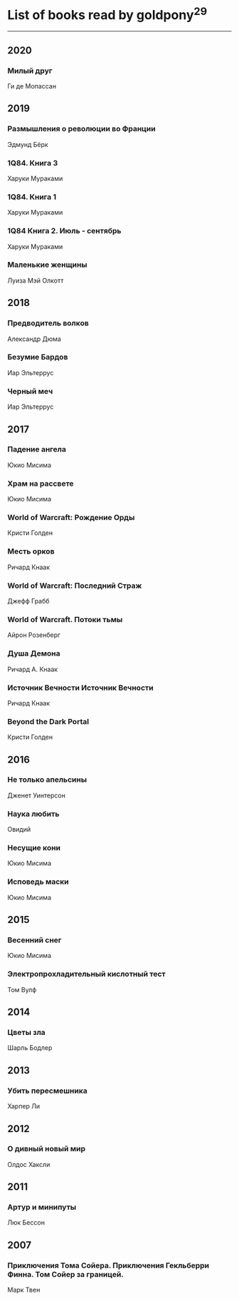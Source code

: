 # List of books read by goldpony<sup>29</sup>
---

## 2020

### Милый друг
Ги де Мопассан



## 2019

### Размышления о революции во Франции
Эдмунд Бёрк


### 1Q84. Книга 3
Харуки Мураками


### 1Q84. Книга 1
Харуки Мураками


### 1Q84 Книга 2. Июль - сентябрь
Харуки Мураками


### Маленькие женщины
Луиза Мэй Олкотт



## 2018

### Предводитель волков
Александр Дюма


### Безумие Бардов
Иар Эльтеррус


### Черный меч
Иар Эльтеррус



## 2017

### Падение ангела
Юкио Мисима


### Храм на рассвете
Юкио Мисима


### World of Warcraft: Рождение Орды
Кристи Голден


### Месть орков
Ричард Кнаак


### World of Warcraft: Последний Страж
Джефф Грабб


### World of Warcraft. Потоки тьмы
Айрон Розенберг


### Душа Демона
Ричард А. Кнаак


### Источник Вечности Источник Вечности
Ричард Кнаак


### Beyond the Dark Portal
Кристи Голден



## 2016

### Не только апельсины
Дженет Уинтерсон


### Наука любить
Овидий


### Несущие кони
Юкио Мисима


### Исповедь маски
Юкио Мисима



## 2015

### Весенний снег
Юкио Мисима


### Электропрохладительный кислотный тест
Том Вулф



## 2014

### Цветы зла
Шарль Бодлер



## 2013

### Убить пересмешника
Харпер Ли



## 2012

### О дивный новый мир
Олдос Хаксли



## 2011

### Артур и минипуты
Люк Бессон



## 2007

### Приключения Тома Сойера. Приключения Гекльберри Финна. Том Сойер за границей.
Марк Твен



